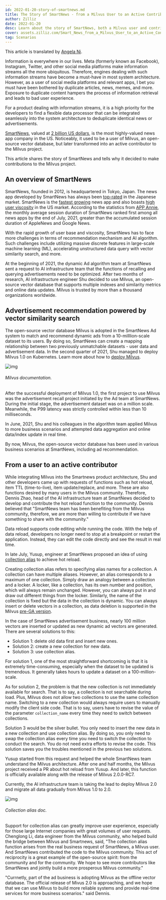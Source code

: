 ```yaml
---
id: 2022-01-20-story-of-smartnews.md
title: The Story of SmartNews - from a Milvus User to an Active Contributor
author: Zilliz
date: 2022-01-20
desc: Learn about the story of SmartNews, both a Milvus user and contributor.
cover: assets.zilliz.com/Smart_News_from_a_Milvus_User_to_an_Active_Contributor_ca8415fad2.png
tag: Scenarios
---
```


This article is translated by [Angela Ni](https://www.linkedin.com/in/yiyun-n-2aa713163/).


Information is everywhere in our lives. Meta (formerly known as Facebook), Instagram, Twitter, and other social media platforms make information streams all the more ubiquitous. Therefore, engines dealing with such information streams have become a must-have in most system architecture. However, as a user of social media platforms and relevant apps, I bet you must have been bothered by duplicate articles, news, memes, and more. Exposure to duplicate content hampers the process of information retrieval and leads to bad user experience.


For a product dealing with information streams, it is a high priority for the developers to find a flexible data processor that can be integrated seamlessly into the system architecture to deduplicate identical news or advertisements.

[SmartNews](https://www.smartnews.com/en/), valued at [2 billion US dollars](https://techcrunch.com/2021/09/15/news-aggregator-smartnews-raises-230-million-valuing-its-business-at-2-billion/), is the most highly-valued news app company in the US. Noticeably, it used to be a user of Milvus, an open-source vector database, but later transformed into an active contributor to the Milvus project.

This article shares the story of SmartNews and tells why it decided to make contributions to the Milvus project.

## An overview of SmartNews

SmartNews, founded in 2012, is headquartered in Tokyo, Japan. The news app developed by SmartNews has always been [top-rated](https://www.businessinsider.com/guides/smartnews-free-news-app-2018-9) in the Japanese market. SmartNews is the [fastest growing](https://about.smartnews.com/en/2019/06/12/smartnews-builds-global-momentum-with-over-500-us-growth-new-executives-and-three-new-offices/) news app and also boasts [high user viscosity](https://about.smartnews.com/en/2018/07/21/smartnews-reaches-more-than-10-million-monthly-active-users-in-the-united-states-and-japan/) in the US market. According to the statistics from [APP Annie](https://www.appannie.com/en/), the monthly average session duration of SmartNews ranked first among all news apps by the end of July, 2021, greater than the accumulated session duration of AppleNews and Google News.

With the rapid growth of user base and viscosity, SmartNews has to face more challenges in terms of recommendation mechanism and AI algorithm. Such challenges include utilizing massive discrete features in large-scale machine learning (ML), accelerating unstructured data query with vector similarity search, and more.

At the beginning of 2021, the dynamic Ad algorithm team at SmartNews sent a request to AI infrastructure team that the functions of recalling and querying advertisements need to be optimized. After two months of research, AI infrastructure engineer Shu decided to use Milvus, an open-source vector database that supports multiple indexes and similarity metrics and online data updates. Milvus is trusted by more than a thousand organizations worldwide.

## Advertisement recommendation powered by vector similarity search

The open-source vector database Milvus is adopted in the SmartNews Ad system to match and recommend dynamic ads from a 10-milllion-scale dataset to its users. By doing so, SmartNews can create a mapping relationship between two previously unmatchable datasets - user data and advertisement data. In the second quarter of 2021, Shu managed to deploy Milvus 1.0 on Kubernetes. Learn more about how to [deploy Milvus](https://milvus.io/docs).

![img](https://assets.zilliz.com/image1_2a88ed162f.png)

###### *Milvus documentation.*

After the successful deployment of Milvus 1.0, the first project to use Milvus was the advertisement recall project initiated by the Ad team at SmartNews. During the initial stage, the advertisement dataset was on a million scale. Meanwhile, the P99 latency was strictly controlled within less than 10 milliseconds.

In June, 2021, Shu and his colleagues in the algorithm team applied Milvus to more business scenarios and attempted data aggregation and online data/index update in real time.

By now, Milvus, the open-source vector database has been used in various business scenarios at SmartNews, including ad recommendation.

## **From a user to an active contributor**

While integrating Milvus into the Smartnews product architecture, Shu and other developers came up with requests of functions such as hot reload, item TTL (time-to-live), item update/replace, and more. These are also functions desired by many users in the Milvus community. Therefore, Dennis Zhao, head of the AI infrastructure team at SmartNews decided to develop and contribute the hot reload function to the community. Dennis believed that "SmartNews team has been benefiting from the Milvus community, therefore, we are more than willing to contribute if we have something to share with the community."

Data reload supports code editing while running the code. With the help of data reload, developers no longer need to stop at a breakpoint or restart the application. Instead, they can edit the code directly and see the result in real time.

In late July, Yusup, engineer at SmartNews proposed an idea of using [collection alias](https://milvus.io/docs/v2.0.0/collection_alias.md?python#Collection-Alias) to achieve hot reload.

Creating collection alias refers to specifying alias names for a collection. A collection can have multiple aliases. However, an alias corresponds to a maximum of one collection. Simply draw an analogy between a collection and a locker. A locker, like a collection, has its own number and position, which will always remain unchanged. However, you can always put in and draw out different things from the locker. Similarly, the name of the collection is fixed but the data in the collection is dynamic. You can always insert or delete vectors in a collection, as data deletion is supported in the Milvus [pre-GA version](https://milvus.io/docs/v2.0.0/release_notes.md#v200-PreGA).

In the case of SmartNews advertisement business, nearly 100 million vectors are inserted or updated as new dynamic ad vectors are generated. There are several solutions to this:

- Solution 1: delete old data first and insert new ones.
- Solution 2: create a new collection for new data.
- Solution 3: use collection alias.

For solution 1, one of the most straightforward shortcoming is that it is extremely time-consuming, especially when the dataset to be updated is tremendous. It generally takes hours to update a dataset on a 100-million-scale.

As for solution 2, the problem is that the new collection is not immediately available for search. That is to say, a collection is not searchable during load. Plus, Milvus does not allow two collections to use the same collection name. Switching to a new collection would always require users to manually modify the client side code. That is to say, users have to revise the value of the parameter `collection_name` every time they need to switch between collections.

Solution 3 would be the silver bullet. You only need to insert the new data in a new collection and use collection alias. By doing so, you only need to swap the collection alias every time you need to switch the collection to conduct the search. You do not need extra efforts to revise the code. This solution saves you the troubles mentioned in the previous two solutions.

Yusup started from this request and helped the whole SmartNews team understand the Milvus architecture. After one and half months, the Milvus project received a PR about hot reload from Yusup. And later, this function is officially available along with the release of Milvus 2.0.0-RC7.

Currently, the AI infrastructure team is taking the lead to deploy Milvus 2.0 and migrate all data gradually from Milvus 1.0 to 2.0.

![img](https://assets.zilliz.com/image2_96c064a627.png)

###### *Collection alias doc.*

Support for collection alias can greatly improve user experience, especially for those large Internet companies with great volumes of user requests. Chenglong Li, data engineer from the Milvus community, who helped build the bridge between Milvus and Smartnews, said, "The collection alias function arises from the real business request of SmartNews, a Milvus user. And SmartNews contributed the code to the Milvus community. This act of reciprocity is a great example of the open-source spirit: from the community and for the community. We hope to see more contributors like SmartNews and jointly build a more prosperous Milvus community."

"Currnetly, part of the ad business is adopting Milvus as the offline vector database. The official release of Mivus 2.0 is approaching, and we hope that we can use Milvus to build more reliable systems and provide real-time services for more business scenarios." said Dennis.